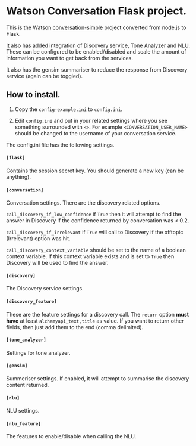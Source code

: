 # Watson Conversation Flask project.

This is the Watson [conversation-simple](https://github.com/watson-developer-cloud/conversation-simple) project converted from node.js to Flask. 

It also has added integration of Discovery service, Tone Analyzer and NLU. These can be configured to be enabled/disabled and scale the amount of information you want to get back from the services. 

It also has the gensim summariser to reduce the response from Discovery service (again can be toggled). 

## How to install. 

1. Copy the `config-example.ini` to `config.ini`. 

2. Edit `config.ini` and put in your related settings where you see something surrounded with `<>`. For example `<CONVERSATION_USER_NAME>` should be changed to the username of your conversation service. 

The config.ini file has the following settings. 

#### `[flask]`
Contains the session secret key. You should generate a new key (can be anything). 

#### `[conversation]`
Conversation settings. There are the discovery related options. 

`call_discovery_if_low_confidence` if `True` then it will attempt to find the answer in Discovery if the confidence returned by conversation was < 0.2. 

`call_discovery_if_irrelevant` if `True` will call to Discovery if the offtopic (Irrelevant) option was hit. 

`call_discovery_context_variable` should be set to the name of a boolean context variable. If this context variable exists and is set to `True` then Discovery will be used to find the answer. 

#### `[discovery]`
The Discovery service settings. 

#### `[discovery_feature]`
These are the feature settings for a discovery call. The `return` option **must have** at least `alchemyapi_text,title` as value. If you want to return other fields, then just add them to the end (comma delimited). 

#### `[tone_analyzer]`
Settings for tone analyzer. 

#### `[gensim]`
Summeriser settings. If enabled, it will attempt to summarise the discovery content returned. 

#### `[nlu]`
NLU settings. 

#### `[nlu_feature]`
The features to enable/disable when calling the NLU. 

